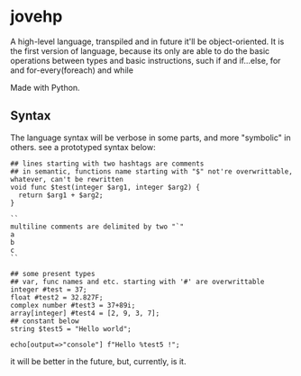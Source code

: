 # jovehp
A high-level language, transpiled and in future it'll be object-oriented. It is the first version of language, because its only are able to do the basic operations between types and basic instructions, such if and if...else, for and for-every(foreach) and while

Made with Python.


## Syntax

The language syntax will be verbose in some parts, and more "symbolic" in others. see a prototyped syntax below:

```
## lines starting with two hashtags are comments
## in semantic, functions name starting with "$" not're overwrittable, whatever, can't be rewritten
void func $test(integer $arg1, integer $arg2) {
  return $arg1 + $arg2;
}

``
multiline comments are delimited by two "`"
a
b
c
``

## some present types
## var, func names and etc. starting with '#' are overwrittable
integer #test = 37;
float #test2 = 32.827F;
complex number #test3 = 37+89i;
array[integer] #test4 = [2, 9, 3, 7];
## constant below
string $test5 = "Hello world";

echo[output=>"console"] f"Hello %test5 !";

```
it will be better in the future, but, currently, is it.
